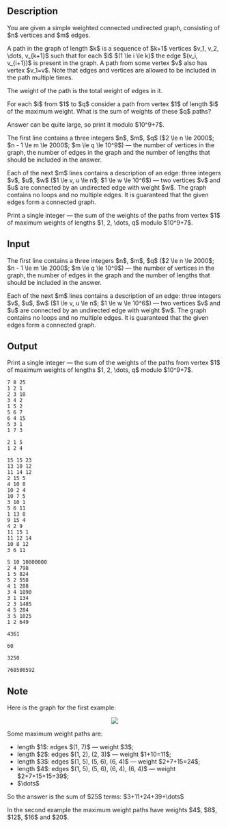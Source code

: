 ## Description

<div><p>You are given a simple weighted connected undirected graph, consisting of $n$ vertices and $m$ edges.</p><p>A path in the graph of length $k$ is a sequence of $k+1$ vertices $v_1, v_2, \dots, v_{k+1}$ such that for each $i$ $(1 \le i \le k)$ the edge $(v_i, v_{i+1})$ is present in the graph. A path from some vertex $v$ also has vertex $v_1=v$. Note that edges and vertices are allowed to be included in the path multiple times.</p><p>The weight of the path is the total weight of edges in it.</p><p>For each $i$ from $1$ to $q$ consider a path from vertex $1$ of length $i$ of the maximum weight. What is the sum of weights of these $q$ paths?</p><p>Answer can be quite large, so print it modulo $10^9+7$.</p></div><div class="input-specification"><p>The first line contains a three integers $n$, $m$, $q$ ($2 \le n \le 2000$; $n - 1 \le m \le 2000$; $m \le q \le 10^9$)&nbsp;— the number of vertices in the graph, the number of edges in the graph and the number of lengths that should be included in the answer.</p><p>Each of the next $m$ lines contains a description of an edge: three integers $v$, $u$, $w$ ($1 \le v, u \le n$; $1 \le w \le 10^6$)&nbsp;— two vertices $v$ and $u$ are connected by an undirected edge with weight $w$. The graph contains no loops and no multiple edges. It is guaranteed that the given edges form a connected graph.</p></div><div class="output-specification"><p>Print a single integer&nbsp;— the sum of the weights of the paths from vertex $1$ of maximum weights of lengths $1, 2, \dots, q$ modulo $10^9+7$.</p></div>

## Input

<p>The first line contains a three integers $n$, $m$, $q$ ($2 \le n \le 2000$; $n - 1 \le m \le 2000$; $m \le q \le 10^9$)&nbsp;— the number of vertices in the graph, the number of edges in the graph and the number of lengths that should be included in the answer.</p><p>Each of the next $m$ lines contains a description of an edge: three integers $v$, $u$, $w$ ($1 \le v, u \le n$; $1 \le w \le 10^6$)&nbsp;— two vertices $v$ and $u$ are connected by an undirected edge with weight $w$. The graph contains no loops and no multiple edges. It is guaranteed that the given edges form a connected graph.</p>

## Output

<p>Print a single integer&nbsp;— the sum of the weights of the paths from vertex $1$ of maximum weights of lengths $1, 2, \dots, q$ modulo $10^9+7$.</p>





```input1
7 8 25
1 2 1
2 3 10
3 4 2
1 5 2
5 6 7
6 4 15
5 3 1
1 7 3
```




```input2
2 1 5
1 2 4
```




```input3
15 15 23
13 10 12
11 14 12
2 15 5
4 10 8
10 2 4
10 7 5
3 10 1
5 6 11
1 13 8
9 15 4
4 2 9
11 15 1
11 12 14
10 8 12
3 6 11
```




```input4
5 10 10000000
2 4 798
1 5 824
5 2 558
4 1 288
3 4 1890
3 1 134
2 3 1485
4 5 284
3 5 1025
1 2 649
```




```output1
4361
```




```output2
60
```




```output3
3250
```




```output4
768500592
```



## Note

<p>Here is the graph for the first example:</p><center> <img class="tex-graphics" src="file://6ujEmTEr.png" style="max-width: 100.0%;max-height: 100.0%;"> </center><p>Some maximum weight paths are: </p><ul> <li> length $1$: edges $(1, 7)$&nbsp;— weight $3$; </li><li> length $2$: edges $(1, 2), (2, 3)$&nbsp;— weight $1+10=11$; </li><li> length $3$: edges $(1, 5), (5, 6), (6, 4)$&nbsp;— weight $2+7+15=24$; </li><li> length $4$: edges $(1, 5), (5, 6), (6, 4), (6, 4)$&nbsp;— weight $2+7+15+15=39$; </li><li> $\dots$ </li></ul><p>So the answer is the sum of $25$ terms: $3+11+24+39+\dots$</p><p>In the second example the maximum weight paths have weights $4$, $8$, $12$, $16$ and $20$.</p>
